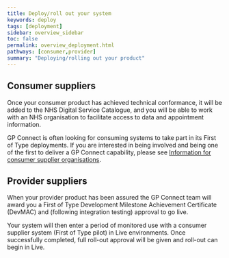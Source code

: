 ```yaml
---
title: Deploy/roll out your system
keywords: deploy
tags: [deployment]
sidebar: overview_sidebar
toc: false
permalink: overview_deployment.html
pathways: [consumer,provider]
summary: "Deploying/rolling out your product"
---
```


## Consumer suppliers ##

Once your consumer product has achieved technical conformance, it will be added to the NHS Digital Service Catalogue, and you will be able to work with an NHS organisation to facilitate access to data and appointment information.

GP Connect is often looking for consuming systems to take part in its First of Type deployments. If you are interested in being involved and being one of the first to deliver a GP Connect capability, please see [Information for consumer supplier organisations](information-for-consumer-supplier-organisations.html).

## Provider suppliers ##

When your provider product has been assured the GP Connect team will award you a First of Type Development Milestone Achievement Certificate (DevMAC) and (following integration testing) approval to go live. 

Your system will then enter a period of monitored use with a consumer supplier system (First of Type pilot) in Live environments. Once successfully completed, full roll-out approval will be given and roll-out can begin in Live.


